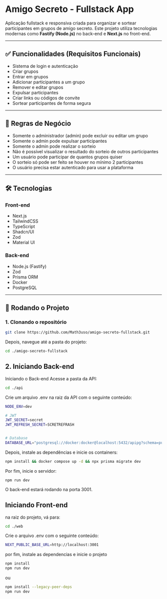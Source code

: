 # Amigo Secreto - Fullstack App

Aplicação fullstack e responsiva criada para organizar e sortear participantes em grupos de amigo secreto. Este projeto utiliza tecnologias modernas como **Fastify (Node.js)** no back-end e **Next.js** no front-end.

---

## ✅ Funcionalidades (Requisitos Funcionais)

- Sistema de login e autenticação
- Criar grupos
- Entrar em grupos
- Adicionar participantes a um grupo
- Remover e editar grupos
- Expulsar participantes
- Criar links ou códigos de convite
- Sortear participantes de forma segura

---

## 📌 Regras de Negócio

- Somente o administrador (admin) pode excluir ou editar um grupo
- Somente o admin pode expulsar participantes
- Somente o admin pode realizar o sorteio
- Não é possível visualizar o resultado do sorteio de outros participantes
- Um usuário pode participar de quantos grupos quiser
- O sorteio só pode ser feito se houver no mínimo 2 participantes
- O usuário precisa estar autenticado para usar a plataforma

---

## 🛠 Tecnologias

### Front-end
- Next.js
- TailwindCSS
- TypeScript
- Shadcn/UI
- Zod
- Material UI

### Back-end
- Node.js (Fastify)
- Zod
- Prisma ORM
- Docker
- PostgreSQL

---

## 🚀 Rodando o Projeto

### 1. Clonando o repositório

```bash
git clone https://github.com/Math3uso/amigo-secreto-fullstack.git
```

Depois, navegue até a pasta do projeto:
```bash
cd ./amigo-secreto-fullstack
```


## 2. Iniciando Back-end

Iniciando o Back-end
Acesse a pasta da API:
```bash
cd ./api
```

Crie um arquivo .env na raiz da API com o seguinte conteúdo:

```bash
NODE_ENV=dev

# JWT
JWT_SECRET=secret
JWT_REFRESH_SECRET=SCRETREFRASH


# Database
DATABASE_URL="postgresql://docker:docker@localhost:5432/apipg?schema=public"
```
Depois, instale as dependências e inicie os containers:
```bash
npm install && docker compose up -d && npx prisma migrate dev
```

Por fim, inicie o servidor:
```base
npm run dev
```
O back-end estará rodando na porta 3001.

## Iniciando Front-end

na raiz do projeto, vá para:
```bash
cd ./web
```

Crie o arquivo .env com o seguinte conteúdo:
```bash
NEXT_PUBLIC_BASE_URL=http://localhost:3001
```
por fim, instale as dependencias e inicie o projeto
```bash
npm install
npm run dev
```
ou 
```bash
npm install --legacy-peer-deps
npm run dev
```
